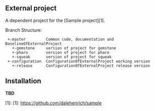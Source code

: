 ## External project

A dependent project for the [Sample project][1].

Branch Structure:

```
 +-master         Common code, documentation and BaselineOfExternalProject
   +-gemstone     version of project for gemstone
   +-pharo        version of project for pharo
   +-squeak       version of project for squeak
 +-configuration  ConfigurationOfExternalProject working version
   +-release      ConfigurationOfExternalProject release version
```

## Installation

**TBD**

[1]: [1]: https://github.com/dalehenrich/sample
